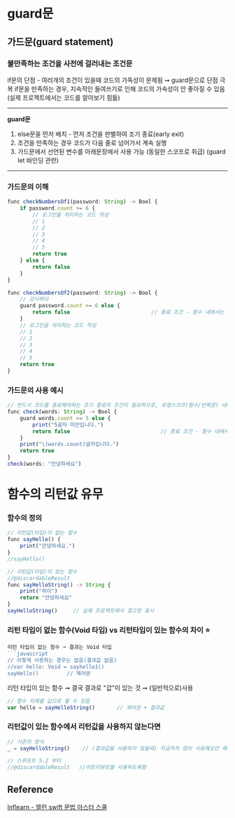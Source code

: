 # guard문
## 가드문(guard statement)
### 불만족하는 조건을 사전에 걸러내는 조건문

if문의 단점 - 여러개의 조건이 있을때 코드의 가독성이 문제됨 ➞ guard문으로 단점 극복
if문을 만족하는 경우, 지속적인 들여쓰기로 인해 코드의 가속성이 안 좋아질 수 있음  
(실제 프로젝트에서는 코드를 알아보기 힘듦)

---
 **guard문**
 1) else문을 먼저 배치 - 먼저 조건을 판별하여 조기 종료(early exit)
 2) 조건을 만족하는 경우 코드가 다음 줄로 넘어가서 계속 실행
 3) 가드문에서 선언된 변수를 아래문장에서 사용 가능 (동일한 스코프로 취급) (guard let 바인딩 관련)
---
### 가드문의 이해
```javascript
func checkNumbersOf1(password: String) -> Bool {    
    if password.count >= 6 {       
        // 로그인을 처리하는 코드 작성
        // 1
        // 2
        // 3
        // 4
        // 5        
        return true        
    } else {        
        return false        
    }
}

func checkNumbersOf2(password: String) -> Bool {    
    // 감시하다
    guard password.count >= 6 else {
        return false                          // 종료 조건 - 함수 내에서는 return / throw
    }   
    // 로그인을 처리하는 코드 작성
    // 1
    // 2
    // 3
    // 4
    // 5
    return true
}
```
### 가드문의 사용 예시
```javascript
// 반드시 코드를 종료해야하는 조기 종료의 조건이 필요하므로, 로컬스코프(함수/반복문) 내에서만 사용 가능
func check(words: String) -> Bool {    
    guard words.count >= 5 else {       
        print("5글자 미만입니다.")
        return false                             // 종료 조건 - 함수 내에서는 return / throw
    }    
    print("\(words.count)글자입니다.")    
    return true
}
check(words: "안녕하세요")
```
# 함수의 리턴값 유무
### 함수의 정의
```javascript
// 리턴값(타입)이 없는 함수
func sayHello() {
    print("안녕하세요.")
}
//sayHello()

// 리턴값(타입)이 있는 함수
//@discardableResult
func sayHelloString() -> String {
    print("하이")
    return "안녕하세요"
}
sayHelloString()     // 실제 프로젝트에서 경고창 표시
```
### 리턴 타입이 없는 함수(Void 타입) vs 리턴타입이 있는 함수의 차이 ⭐️
```javascript
리턴 타입이 없는 함수 ➞ 결과는 Void 타입
```javascript
// 이렇게 사용하는 경우는 없음(결과값 없음)
//var hello: Void = sayhello1()
sayHello()         // 제어권
```
리턴 타입이 있는 함수 ➞ 결국 결과로 "값"이 있는 것 ➞ (일반적으로)사용
```javascript
// 함수 자체를 값으로 볼 수 있음
var hello = sayHelloString()       // 제어권 + 결과값
```
### 리턴값이 있는 함수에서 리턴값을 사용하지 않는다면
```javascript
// 기존의 방식
_ = sayHelloString()    // (결과값을 사용하지 않을때) 지금까지 많이 사용해오던 패턴

// 스위프트 5.2 부터
//@discardableResult   //어트리뷰트를 사용하도록함
```
## Reference
[Inflearn - 앨런 swift 문법 마스터 스쿨](https://www.inflearn.com/course/%EC%8A%A4%EC%9C%84%ED%94%84%ED%8A%B8-%EB%AC%B8%EB%B2%95-%EB%A7%88%EC%8A%A4%ED%84%B0-%EC%8A%A4%EC%BF%A8/dashboard)
